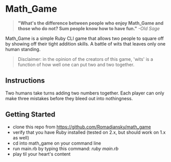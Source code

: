 # Math_Game

> **"What's the difference between people who enjoy Math_Game and those who do not? Sum people know how to have fun."** *-Old Sage*

Math_Game is a simple Ruby CLI game that allows two people to square off by showing off their tight addition skills. A battle of wits that leaves only one human standing.

>Disclaimer: in the opinion of the creators of this game, 'wits' is a function of how well one can put two and two together.


## Instructions

Two humans take turns adding two numbers together. Each player can only make three mistakes before they bleed out into nothingness.

## Getting Started

* clone this repo from https://github.com/Romadiansky/math_game
* verify that you have Ruby installed (tested on 2.x, but should work on 1.x as well)
* cd into math_game on your command line
* run main.rb by typing this command: *ruby main.rb*
* play til your heart's content
